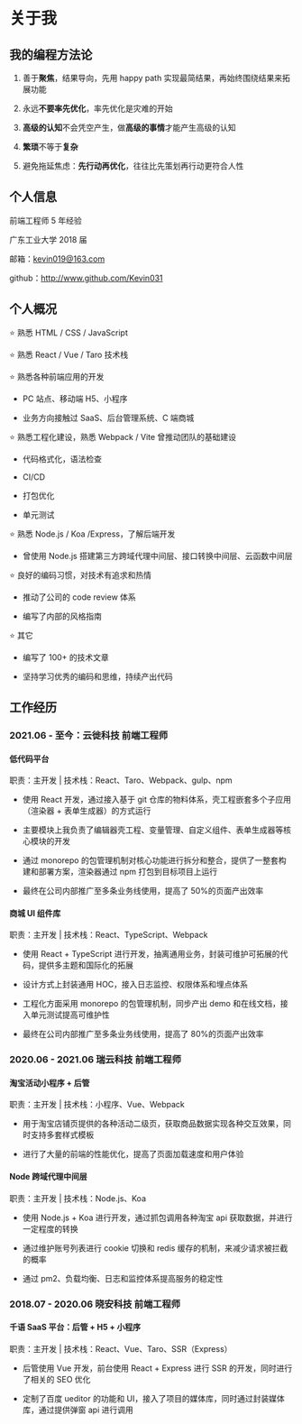 # 关于我

## 我的编程方法论

1. 善于**聚焦**，结果导向，先用 happy path 实现最简结果，再始终围绕结果来拓展功能

2. 永远**不要率先优化**，率先优化是灾难的开始

3. **高级的认知**不会凭空产生，做**高级的事情**才能产生高级的认知

4. **繁琐**不等于**复杂**

5. 避免拖延焦虑：**先行动再优化**，往往比先策划再行动更符合人性

## 个人信息

前端工程师 5 年经验

广东工业大学 2018 届

邮箱：kevin019@163.com

github：http://www.github.com/Kevin031

## 个人概况

⭐️ 熟悉 HTML / CSS / JavaScript

⭐️ 熟悉 React / Vue / Taro 技术栈

⭐️ 熟悉各种前端应用的开发

- PC 站点、移动端 H5、小程序

- 业务方向接触过 SaaS、后台管理系统、C 端商城

⭐️ 熟悉工程化建设，熟悉 Webpack / Vite 曾推动团队的基础建设

- 代码格式化，语法检查

- CI/CD

- 打包优化

- 单元测试

⭐️ 熟悉 Node.js / Koa /Express，了解后端开发

- 曾使用 Node.js 搭建第三方跨域代理中间层、接口转换中间层、云函数中间层

⭐️ 良好的编码习惯，对技术有追求和热情

- 推动了公司的 code review 体系

- 编写了内部的风格指南

⭐️ 其它

- 编写了 100+ 的技术文章

- 坚持学习优秀的编码和思维，持续产出代码

## 工作经历

### 2021.06 - 至今：云徙科技 前端工程师

#### 低代码平台

职责：主开发 | 技术栈：React、Taro、Webpack、gulp、npm

- 使用 React 开发，通过接入基于 git 仓库的物料体系，壳工程嵌套多个子应用（渲染器 + 表单生成器）的方式运行

- 主要模块上我负责了编辑器壳工程、变量管理、自定义组件、表单生成器等核心模块的开发

- 通过 monorepo 的包管理机制对核心功能进行拆分和整合，提供了一整套构建和部署方案，渲染器通过 npm 打包到目标项目上运行

- 最终在公司内部推广至多条业务线使用，提高了 50%的页面产出效率

#### 商城 UI 组件库

职责：主开发 | 技术栈：React、TypeScript、Webpack

- 使用 React + TypeScript 进行开发，抽离通用业务，封装可维护可拓展的代码，提供多主题和国际化的拓展

- 设计方式上封装通用 HOC，接入日志监控、权限体系和埋点体系

- 工程化方面采用 monorepo 的包管理机制，同步产出 demo 和在线文档，接入单元测试提高可维护性

- 最终在公司内部推广至多条业务线使用，提高了 80%的页面产出效率

### 2020.06 - 2021.06 瑞云科技 前端工程师

#### 淘宝活动小程序 + 后管

职责：主开发 | 技术栈：小程序、Vue、Webpack

- 用于淘宝店铺页提供的各种活动二级页，获取商品数据实现各种交互效果，同时支持多套样式模板

- 进行了大量的前端的性能优化，提高了页面加载速度和用户体验

#### Node 跨域代理中间层

职责：主开发 | 技术栈：Node.js、Koa

- 使用 Node.js + Koa 进行开发，通过抓包调用各种淘宝 api 获取数据，并进行一定程度的转换

- 通过维护账号列表进行 cookie 切换和 redis 缓存的机制，来减少请求被拦截的概率

- 通过 pm2、负载均衡、日志和监控体系提高服务的稳定性

### 2018.07 - 2020.06 晓安科技 前端工程师

#### 千语 SaaS 平台：后管 + H5 + 小程序

职责：主开发 | 技术栈：React、Vue、Taro、SSR（Express）

- 后管使用 Vue 开发，前台使用 React + Express 进行 SSR 的开发，同时进行了相关的 SEO 优化

- 定制了百度 ueditor 的功能和 UI，接入了项目的媒体库，同时通过封装媒体库，通过提供弹窗 api 进行调用
